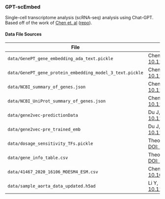 ### GPT-scEmbed

Single-cell transcriptome analysis (scRNA-seq) analysis using Chat-GPT. Based
off of the work of [Chen et. al](https://doi.org/10.1101/2023.10.16.562533) ([repo](https://github.com/yiqunchen/GenePT)). 

#### Data File Sources

| File | Citation |
|------|----------|
| `data/GenePT_gene_embedding_ada_text.pickle`  | Chen Y, Zou J, et al. [DOI: 10.1101/2023.10.16.562533](https://doi.org/10.1101/2023.10.16.562533) |
| `data/GenePT_gene_protein_embedding_model_3_text.pickle`  | Chen Y, Zou J, et al. [DOI: 10.1101/2023.10.16.562533](https://doi.org/10.1101/2023.10.16.562533) |
| `data/NCBI_summary_of_genes.json`  | Chen Y, Zou J, et al. [DOI: 10.1101/2023.10.16.562533](https://doi.org/10.1101/2023.10.16.562533) |
| `data/NCBI_UniProt_summary_of_genes.json`  | Chen Y, Zou J, et al. [DOI: 10.1101/2023.10.16.562533](https://doi.org/10.1101/2023.10.16.562533) |
| `data/gene2vec-predictionData`  | Du J, Jia P, Dai Y, et al. [DOI: 10.1186/s12864-018-5370-x](https://doi.org/10.1186/s12864-018-5370-x) |
| `data/gene2vec-pre_trained_emb`  | Du J, Jia P, Dai Y, et al. [DOI: 10.1186/s12864-018-5370-x](https://doi.org/10.1186/s12864-018-5370-x) |
| `data/dosage_sensitivity_TFs.pickle`  | Theodoris CV, Xiao L, Chopra A, et al. [DOI: 10.1038/s41586-023-06139-9](https://doi.org/10.1038/s41586-023-06139-9) |
| `data/gene_info_table.csv`  | Theodoris CV, Xiao L, Chopra A, et al. [DOI: 10.1038/s41586-023-06139-9](https://doi.org/10.1038/s41586-023-06139-9) |
| `data/41467_2020_16106_MOESM4_ESM.csv`  | Chen CH, Zheng R, Tokheim C, et al. [DOI: 10.1038/s41467-020-16106-x](https://doi.org/10.1038/s41467-020-16106-x) |
| `data/sample_aorta_data_updated.h5ad`  | Li Y, Ren P, Dawson A, et al. [DOI: 10.1161/CIRCULATIONAHA.120.046528](https://doi.org/10.1161/CIRCULATIONAHA.120.046528) |
